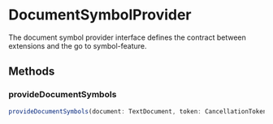 # DocumentSymbolProvider

The document symbol provider interface defines the contract between extensions and the go to symbol-feature.

## Methods

### provideDocumentSymbols

```typescript
provideDocumentSymbols(document: TextDocument, token: CancellationToken): ProviderResult<DocumentSymbol[] | SymbolInformation[]>
```

[ProviderResult]: ProviderResultT.md
[SymbolInformation]: SymbolInformation.md
[DocumentSymbol]: DocumentSymbol.md
[TextDocument]: TextDocument.md
[CancellationToken]: CancellationToken.md
